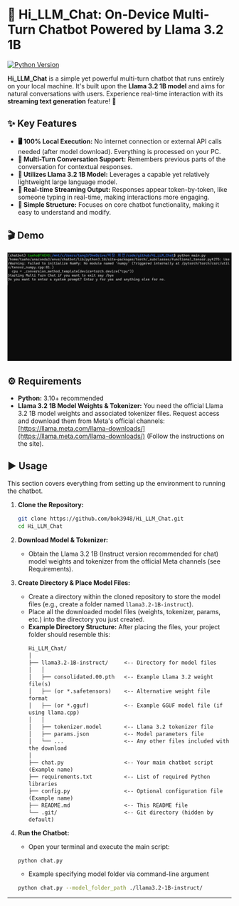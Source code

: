 # 💬 Hi_LLM_Chat: On-Device Multi-Turn Chatbot Powered by Llama 3.2 1B

[![Python Version](https://img.shields.io/badge/python-3.10%2B-blue.svg)](https://www.python.org/downloads/)

**Hi_LLM_Chat** is a simple yet powerful multi-turn chatbot that runs entirely on your local machine. It's built upon the **Llama 3.2 1B model** and aims for natural conversations with users. Experience real-time interaction with its **streaming text generation** feature! 🚀

## ✨ Key Features

* **🖥️ 100% Local Execution:** No internet connection or external API calls needed (after model download). Everything is processed on your PC.
* **🔄 Multi-Turn Conversation Support:** Remembers previous parts of the conversation for contextual responses.
* **🦙 Utilizes Llama 3.2 1B Model:** Leverages a capable yet relatively lightweight large language model.
* **💨 Real-time Streaming Output:** Responses appear token-by-token, like someone typing in real-time, making interactions more engaging.
* **🔧 Simple Structure:** Focuses on core chatbot functionality, making it easy to understand and modify.

## 🎬 Demo 

*![Chatbot Demo GIF](./chatbot_demo.gif)*

## ⚙️ Requirements

* **Python:** 3.10+ recommended
* **Llama 3.2 1B Model Weights & Tokenizer:** You need the official Llama 3.2 1B model weights and associated tokenizer files. Request access and download them from Meta's official channels: [https://llama.meta.com/llama-downloads/](https://llama.meta.com/llama-downloads/) (Follow the instructions on the site).

## ▶️ Usage

This section covers everything from setting up the environment to running the chatbot.

1.  **Clone the Repository:**
    ```bash
    git clone https://github.com/bok3948/Hi_LLM_Chat.git
    cd Hi_LLM_Chat
    ```

2.  **Download Model & Tokenizer:**
    * Obtain the Llama 3.2 1B (Instruct version recommended for chat) model weights and tokenizer from the official Meta channels (see Requirements).

3.  **Create Directory & Place Model Files:**
    * Create a directory within the cloned repository to store the model files (e.g., create a folder named `llama3.2-1B-instruct`).
    * Place all the downloaded model files (weights, tokenizer, params, etc.) into the directory you just created.
    * **Example Directory Structure:** After placing the files, your project folder should resemble this:
        ```
        Hi_LLM_Chat/
        │
        ├── llama3.2-1B-instruct/     <-- Directory for model files
        │   │
        │   ├── consolidated.00.pth   <-- Example Llama 3.2 weight file(s)
        │   ├── (or *.safetensors)    <-- Alternative weight file format
        │   ├── (or *.gguf)           <-- Example GGUF model file (if using llama.cpp)
        │   │
        │   ├── tokenizer.model       <-- Llama 3.2 tokenizer file
        │   ├── params.json           <-- Model parameters file
        │   └── ...                   <-- Any other files included with the download
        │
        ├── chat.py                   <-- Your main chatbot script (Example name)
        ├── requirements.txt          <-- List of required Python libraries
        ├── config.py                 <-- Optional configuration file (Example name)
        ├── README.md                 <-- This README file
        └── .git/                     <-- Git directory (hidden by default)

4.  **Run the Chatbot:**
    * Open your terminal and execute the main script:
    ```bash
    python chat.py
    ```
    * Example specifying model folder via command-line argument
    ```bash
    python chat.py --model_folder_path ./llama3.2-1B-instruct/
    ```

---

